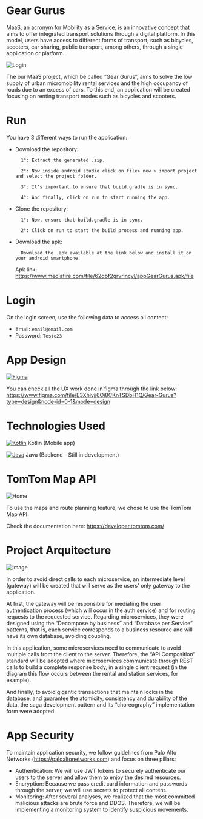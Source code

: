 # Gear Gurus

MaaS, an acronym for Mobility as a Service, is an innovative concept that aims to offer integrated transport solutions through a digital platform. In this model, users have access to different forms of transport, such as bicycles, scooters, car sharing, public transport, among others, through a single application or platform.

![Login](https://github.com/techGabrielBr/gear-gurus-kotlin/assets/89689001/ff21b688-874d-4234-8acb-82c644394422)

The our MaaS project, which be called “Gear Gurus”, aims to solve the low supply of urban micromobility rental services and the high occupancy of roads due to an excess of cars. To this end, an application will be created focusing on renting transport modes such as bicycles and scooters.

# Run

You have 3 different ways to run the application:

- Download the repository: 

        1°: Extract the generated .zip.

        2°: Now inside android studio click on file> new > import project and select the project folder.

        3°: It's important to ensure that build.gradle is in sync.

        4°: And finally, click on run to start running the app.

- Clone the repository:

        1°: Now, ensure that build.gradle is in sync.

        2°: Click on run to start the build process and running app.

- Download the apk: 

        Download the .apk available at the link below and install it on your android smartphone.
  Apk link: https://www.mediafire.com/file/62dbf2grvrincyl/appGearGurus.apk/file

# Login

On the login screen, use the following data to access all content:

- Email: `email@email.com`
- Password: `Teste23`

# App Design

[![Figma](https://skillicons.dev/icons?i=figma&theme=dark)](https://skillicons.dev)

You can check all the UX work done in figma through the link below: https://www.figma.com/file/E3Xhivjj6Oi8CKnTSDbH1Q/Gear-Gurus?type=design&node-id=0-1&mode=design

# Technologies Used

[![Kotlin](https://skillicons.dev/icons?i=kotlin&theme=dark)](https://skillicons.dev)
Kotlin (Mobile app)

[![Java](https://skillicons.dev/icons?i=java&theme=dark)](https://skillicons.dev)
Java (Backend - Still in development)

# TomTom Map API 

![Home](https://github.com/techGabrielBr/gear-gurus-kotlin/assets/89689001/ea46901c-81d2-4577-ae89-a9a045a9c91a)

To use the maps and route planning feature, we chose to use the TomTom Map API.

Check the documentation here: https://developer.tomtom.com/

# Project Arquitecture

![image](https://github.com/techGabrielBr/gear-gurus-kotlin/assets/89689001/fab36a36-96d9-4d0d-ac61-4e250e696a85)

In order to avoid direct calls to each microservice, an intermediate level (gateway) will be created that will serve as the users' only gateway to the application.

At first, the gateway will be responsible for mediating the user authentication process (which will occur in the auth service) and for routing requests to the requested service.
Regarding microservices, they were designed using the “Decompose by business” and “Database per Service” patterns, that is, each service corresponds to a business resource and will have its own database, avoiding coupling.

In this application, some microservices need to communicate to avoid multiple calls from the client to the server. Therefore, the “API Composition” standard will be adopted where microservices communicate through REST calls to build a complete response body, in a single client request (in the diagram this flow occurs between the rental and station services, for example).

And finally, to avoid gigantic transactions that maintain locks in the database, and guarantee the atomicity, consistency and durability of the data, the saga development pattern and its “choreography” implementation form were adopted.

# App Security

To maintain application security, we follow guidelines from Palo Alto Networks (https://paloaltonetworks.com) and focus on three pillars:

- Authentication:
        We will use JWT tokens to securely authenticate our users to the server and allow them to enjoy the desired resources.
- Encryption: 
        Because we pass credit card information and passwords through the server, we will use secrets to protect all content.
- Monitoring: 
        After several analyses, we realized that the most committed malicious attacks are brute force and DDOS. 
        Therefore, we will be implementing a monitoring system to identify suspicious movements. 
